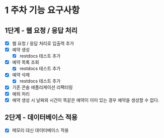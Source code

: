 # 1 주차 기능 요구사항
## 1단계 - 웹 요청 / 응답 처리
- [x] 웹 요청 / 응답 처리로 입출력 추가
- [x] 예약 생성
  - [x] restdocs 테스트 추가
- [x] 예약 목록 조회
  - [x] restdocs 테스트 추가
- [x] 예약 삭제
  - [x] restdocs 테스트 추가
- [x] 기존 콘솔 애플리케이션 리팩터링
- [x] 예외 처리
- [x] 예약 생성 시 날짜와 시간이 똑같은 예약이 이미 있는 경우 예약을 생성할 수 없다.

## 2단계 - 데이터베이스 적용
- [x] 메모리 대신 데이터베이스 적용

